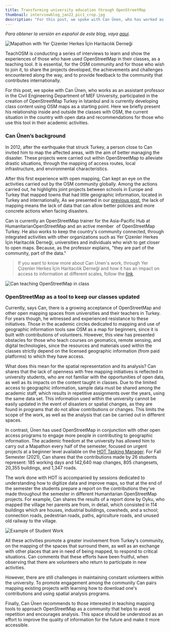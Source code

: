 ```yaml
---
title: Transforming university education through OpenStreetMap 
thumbnail: interviewblog_jan22_pic1_crop.jpg
description: "For this post, we spoke with Can Ünen, who has worked as a professor of Geomatics Engineering, participated in the creation of OpenStreetMap Turkey in Istanbul and is currently developing class content using OSM maps as a starting point."
---
```


*Para obtener la versión en español de este blog, vaya [aqui](https://teachosm.org/posts/2022/01/interview_can_es.html).*

![Mapathon with Yer Çizenler Herkes İçin Haritacılık Derneği](../../../assets/images/blog/interviewblog_jan22_pic2.jpg)

TeachOSM is conducting a series of interviews to learn and show the experiences of those who have used OpenStreetMap in their classes, as a teaching tool. It is essential, for the OSM community and for those who wish to join it, to share the projects developed, the achievements and challenges encountered along the way, and to provide feedback to the community that contributes internationally.

For this post, we spoke with Can Ünen, who works as an assistant professor in the Civil Engineering Department of MEF University, participated in the creation of OpenStreetMap Turkey in Istanbul and is currently developing class content using OSM maps as a starting point. Here we briefly present his relationship inside and outside the classes with OSM, the current situation in the country with open data and recommendations for those who use this tool in their academic activities. 

### Can Ünen’s background  

In 2012, after the earthquake that struck Turkey, a person close to Can invited him to map the affected areas, with the aim of better managing the disaster. These projects were carried out within OpenStreetMap to alleviate drastic situations, through the mapping of access routes, local infrastructure, and environmental characteristics.

After this first experience with open mapping, Can kept an eye on the activities carried out by the OSM community globally. Among the actions carried out, he highlights joint projects between schools in Europe and Turkey that mapped towns that had little geographic information, located in Turkey and internationally, As we presented in our [previous post](https://teachosm.org/posts/2021/12/interview_celeste_en.html), the lack of mapping means the lack of data that can allow better policies and more concrete actions when facing disasters.

Can is currently an OpenStreetMap trainer for the Asia-Pacific Hub at HumanitarianOpenStreetMap and an active member  of OpenStreetMap Turkey. He also works to keep the country's community connected, through integrated activities with other organizations such as Yer Çizenler Herkes İçin Haritacılık Derneği, universities and individuals who wish to get closer to open maps. Because, as the professor explains, "they are part of the community, part of the data."

> If you want to know more about Can Unen's work, through Yer Çizenler Herkes İçin Haritacılık Derneği and how it has an impact on access to information at different scales, follow the [link](https://yercizenler.org/en/home/).

![Can teaching OpenStreetMap in class](../../../assets/images/blog/interviewblog_jan22_pic1.jpg)

###  OpenStreetMap as a tool to keep our classes updated  

Currently, says Can, there is a growing acceptance of OpenStreetMap and other open mapping spaces from universities and their teachers in Turkey. For years though, he witnessed and experienced resistance to these initiatives. Those in the academic circles dedicated to mapping and use of geographic information tools saw OSM as a map for beginners, since it is built with contributions of volunteers. However, this view has presented obstacles for those who teach courses on geomatics, remote sensing, and digital technologies, since the resources and materials used within the classes strictly depend on the licensed geographic information (from paid platforms) to which they have access. 

What does this mean for the spatial representation and its analysis? Can shares that the lack of openness with free mapping initiatives is reflected in university students, who are not familiar with the opportunities of open data, as well as its impacts on the content taught in classes. Due to the limited access to geographic information, sample data must be shared among the academic staff, which results in repetitive assignments over the years, using the same data set. This information used within the university cannot be easily updated in the event of disasters or spatial changes, as they are found in programs that do not allow contributions or changes. This limits the scope of the work, as well as the analysis that can be carried out in different spaces. 

In contrast, Ünen has used OpenStreetMap in conjunction with other open access programs to engage more people in contributing to geographic information. The academic freedom at the university has allowed him to carry out a Mapathon every half of the semester, focused on urgent projects at a beginner level available on the [HOT Tasking Manager](https://tasks.hotosm.org/explore). For Fall Semester (2021), Can shares that the contributions made by 26 students represent: 185 working days and 142,640 map changes, 805 changesets, 20,355 buildings, and 1,347 roads.

The work done with HOT is accompanied by sessions dedicated to understanding how to digitize data and improve maps, so that at the end of the semester the students prepare a report on the contributions they've made throughout the semester in different Humanitarian OpenStreetMap projects. For example, Can shares the results of a report done by Oyku, who mapped the village her parents are from, in detail, which consisted in 114 buildings which are houses, industrial buildings, cowsheds, and a school; connection roads, pedestrian roads, paths, agriculture roads, and unused old railway to the village.

![Example of Student Work](../../../assets/images/blog/interviewblog_jan22_pic3.PNG)

All these activities promote a greater involvement from Turkey's community, on the mapping of the spaces that surround them, as well as an exchange with other places that are in need of being mapped, to respond to critical situations. Can comments that these efforts have been fruitful, when observing that there are volunteers who return to participate in new activities.

However, there are still challenges in maintaining constant volunteers within the university. To promote engagement among the community Can pairs mapping existing projects with learning how to download one's contributions and using spatial analysis programs.

Finally, Can Ünen recommends to those interested in teaching mapping tools to approach OpenStreetMap as a community that helps to avoid repetition and encourages analysis. This space should be understood as an effort to improve the quality of information for the future and make it more accessible.
